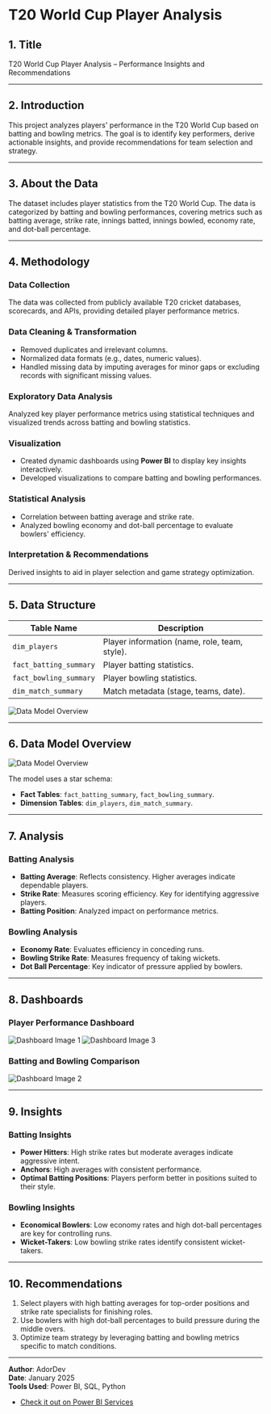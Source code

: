 # **T20 World Cup Player Analysis**

## **1. Title**
T20 World Cup Player Analysis – Performance Insights and Recommendations

---

## **2. Introduction**
This project analyzes players' performance in the T20 World Cup based on batting and bowling metrics. The goal is to identify key performers, derive actionable insights, and provide recommendations for team selection and strategy.

---

## **3. About the Data**
The dataset includes player statistics from the T20 World Cup. The data is categorized by batting and bowling performances, covering metrics such as batting average, strike rate, innings batted, innings bowled, economy rate, and dot-ball percentage.

---

## **4. Methodology**

### **Data Collection**
The data was collected from publicly available T20 cricket databases, scorecards, and APIs, providing detailed player performance metrics.

### **Data Cleaning & Transformation**
- Removed duplicates and irrelevant columns.
- Normalized data formats (e.g., dates, numeric values).
- Handled missing data by imputing averages for minor gaps or excluding records with significant missing values.

### **Exploratory Data Analysis**
Analyzed key player performance metrics using statistical techniques and visualized trends across batting and bowling statistics.

### **Visualization**
- Created dynamic dashboards using **Power BI** to display key insights interactively.
- Developed visualizations to compare batting and bowling performances.

### **Statistical Analysis**
- Correlation between batting average and strike rate.
- Analyzed bowling economy and dot-ball percentage to evaluate bowlers' efficiency.

### **Interpretation & Recommendations**
Derived insights to aid in player selection and game strategy optimization.

---

## **5. Data Structure**

| **Table Name**           | **Description**                              |
|--------------------------|---------------------------------------------|
| `dim_players`            | Player information (name, role, team, style). |
| `fact_batting_summary`   | Player batting statistics.                   |
| `fact_bowling_summary`   | Player bowling statistics.                   |
| `dim_match_summary`      | Match metadata (stage, teams, date).         |


![Data Model Overview](/images/tableView.png)

---

## **6. Data Model Overview**
![Data Model Overview](/images/Model.png)

The model uses a star schema:
- **Fact Tables**: `fact_batting_summary`, `fact_bowling_summary`.
- **Dimension Tables**: `dim_players`, `dim_match_summary`.

---

## **7. Analysis**
### **Batting Analysis**
- **Batting Average**: Reflects consistency. Higher averages indicate dependable players.
- **Strike Rate**: Measures scoring efficiency. Key for identifying aggressive players.
- **Batting Position**: Analyzed impact on performance metrics.

### **Bowling Analysis**
- **Economy Rate**: Evaluates efficiency in conceding runs.
- **Bowling Strike Rate**: Measures frequency of taking wickets.
- **Dot Ball Percentage**: Key indicator of pressure applied by bowlers.

---

## **8. Dashboards**
### **Player Performance Dashboard**
![Dashboard Image 1](/images/dash1.png)
![Dashboard Image 3](/images/dash3.png)

### **Batting and Bowling Comparison**
![Dashboard Image 2](/images/dash2.png)

---

## **9. Insights**
### **Batting Insights**
- **Power Hitters**: High strike rates but moderate averages indicate aggressive intent.
- **Anchors**: High averages with consistent performance.
- **Optimal Batting Positions**: Players perform better in positions suited to their style.

### **Bowling Insights**
- **Economical Bowlers**: Low economy rates and high dot-ball percentages are key for controlling runs.
- **Wicket-Takers**: Low bowling strike rates identify consistent wicket-takers.

---

## **10. Recommendations**
1. Select players with high batting averages for top-order positions and strike rate specialists for finishing roles.
2. Use bowlers with high dot-ball percentages to build pressure during the middle overs.
3. Optimize team strategy by leveraging batting and bowling metrics specific to match conditions.

---

**Author**: AdorDev  
**Date**: January 2025  
**Tools Used**: Power BI, SQL, Python  

- [Check it out on Power BI Services](https://app.powerbi.com/view?r=eyJrIjoiYTA0N2JkYjctM2UwNy00ZTc0LWJiZjktNmEwY2ZmM2ZkZGY1IiwidCI6IjhmNzg3ODg0LTA2MTctNDEzMi05MzFhLTQyYjljM2ViNjM3YiJ9)

